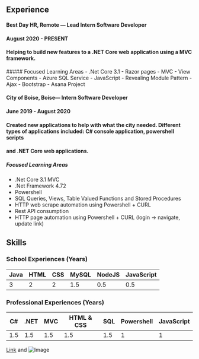 ## Experience
<h4> Best Day HR, Remote — Lead Intern Software Developer </h4>
<h4> August 2020 - PRESENT </h4>
<h4> Helping to build new features to a .NET Core web application using a MVC framework. </h4>
##### Focused Learning Areas 
- .Net Core 3.1 
  - Razor pages 
  - MVC
  - View Components
- Azure SQL Service 
- JavaScript
  - Revealing Module Pattern 
  - Ajax
- Bootstrap
- Asana Project

#### City of Boise, Boise— Intern Software Developer 
#### June 2019 - August 2020  
#### Created new applications to help with what the city needed. Different types of applications included: C# console application, powershell scripts 
#### and .NET Core web applications.  
##### Focused Learning Areas
- .Net Core 3.1 MVC
- .Net Framework 4.72
- Powershell
- SQL Queries, Views, Table Valued Functions and Stored Procedures
- HTTP web scrape automation using Powershell + CURL
- Rest API consumption
- HTTP page automation using Powershell + CURL  (login -> navigate, update link) 


## Skills

### School Experiences (Years)

Java         | HTML        | CSS            | MySQL             | NodeJS     | JavaScript   
------------ | ------------- | ------------- | ------------- | ------------- | ------------- 
3 | 2 | 2  | 1.5 | 0.5 | 0.5 |

### Professional Experiences (Years)

C#         | .NET        | MVC            | HTML & CSS             | SQL     | Powershell |  JavaScript
------------ | ------------- | ------------- | ------------- | ------------- | ------------- | ------------- 
1.5 | 1.5 | 1.5  | 1.5 | 1.5 | 1 | 1 |


[Link]() and ![Image]()
```

